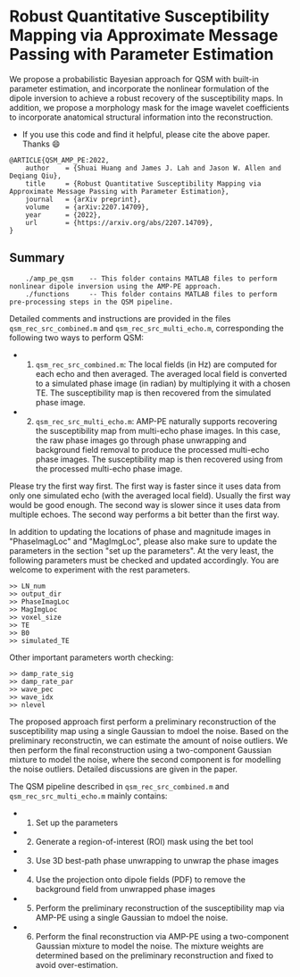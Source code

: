 # Robust Quantitative Susceptibility Mapping via Approximate Message Passing with Parameter Estimation
We propose a probabilistic Bayesian approach for QSM with built-in parameter estimation, and incorporate the nonlinear formulation of the dipole inversion to achieve a robust recovery of the susceptibility maps. 
In addition, we propose a morphology mask for the image wavelet coefficients to incorporate anatomical structural information into the reconstruction.

* If you use this code and find it helpful, please cite the above paper. Thanks :smile:
```
@ARTICLE{QSM_AMP_PE:2022,
    author    = {Shuai Huang and James J. Lah and Jason W. Allen and Deqiang Qiu},
    title     = {Robust Quantitative Susceptibility Mapping via Approximate Message Passing with Parameter Estimation},
    journal   = {arXiv preprint},
    volume    = {arXiv:2207.14709},
    year      = {2022},
    url       = {https://arxiv.org/abs/2207.14709},
}
```

## Summary
```
    ./amp_pe_qsm	-- This folder contains MATLAB files to perform nonlinear dipole inversion using the AMP-PE approach.
    ./functions 	-- This folder contains MATLAB files to perform pre-processing steps in the QSM pipeline.
```

Detailed comments and instructions are provided in the files `qsm_rec_src_combined.m` and `qsm_rec_src_multi_echo.m`, corresponding the following two ways to perform QSM:

* 1) `qsm_rec_src_combined.m`: The local fields (in Hz) are computed for each echo and then averaged. The averaged local field is converted to a simulated phase image (in radian) by multiplying it with a chosen TE. The susceptibility map is then recovered from the simulated phase image.
* 2) `qsm_rec_src_multi_echo.m`: AMP-PE naturally supports recovering the susceptibility map from multi-echo phase images. In this case, the raw phase images go through phase unwrapping and background field removal to produce the processed multi-echo phase images. The susceptibility map is then recovered using from the processed multi-echo phase image.

Please try the first way first. The first way is faster since it uses data from only one simulated echo (with the averaged local field). Usually the first way would be good enough. The second way is slower since it uses data from multiple echoes. The second way performs a bit better than the first way.

In addition to updating the locations of phase and magnitude images in "PhaseImagLoc" and "MagImgLoc", please also make sure to update the parameters in the section "set up the parameters". At the very least, the following parameters must be checked and updated accordingly. You are welcome to experiment with the rest parameters.

```
>> LN_num
>> output_dir
>> PhaseImagLoc
>> MagImgLoc
>> voxel_size
>> TE
>> B0
>> simulated_TE
```

Other important parameters worth checking:

```
>> damp_rate_sig
>> damp_rate_par
>> wave_pec 
>> wave_idx
>> nlevel
```

The proposed approach first perform a preliminary reconstruction of the susceptibility map using a single Gaussian to mdoel the noise. Based on the preliminary reconstructin, we can estimate the amount of noise outliers. We then perform the final reconstruction using a two-component Gaussian mixture to model the noise, where the second component is for modelling the noise outliers. Detailed discussions are given in the paper.


The QSM pipeline described in `qsm_rec_src_combined.m` and `qsm_rec_src_multi_echo.m` mainly contains:

* 1) Set up the parameters
* 2) Generate a region-of-interest (ROI) mask using the bet tool
* 3) Use 3D best-path phase unwrapping to unwrap the phase images
* 4) Use the projection onto dipole fields (PDF) to remove the background field from unwrapped phase images
* 5) Perform the preliminary reconstruction of the susceptibility map via AMP-PE using a single Gaussian to mdoel the noise.
* 6) Perform the final reconstruction via AMP-PE using a two-component Gaussian mixture to model the noise. The mixture weights are determined based on the preliminary reconstruction and fixed to avoid over-estimation.
